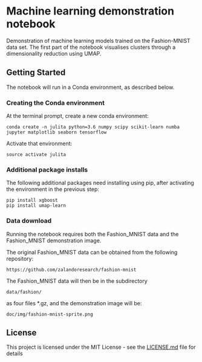 # Machine learning demonstration notebook

Demonstration of machine learning models trained on the Fashion-MNIST
data set.  The first part of the notebook visualises clusters through
a dimensionality reduction using UMAP. 

## Getting Started

The notebook will run in a Conda environment, as described below.

### Creating the Conda environment

At the terminal prompt, create a new conda environment:

```
conda create -n julita python=3.6 numpy scipy scikit-learn numba jupyter matplotlib seaborn tensorflow
```

Activate that environment:

```
source activate julita
```

### Additional package installs

The following additional packages need installing using pip, after
activating the environment in the previous step:

```
pip install xgboost
pip install umap-learn
```

### Data download 

Running the notebook requires both the Fashion\_MNIST data and the
Fashion\_MNIST demonstration image.

The original Fashion\_MNIST data can be obtained from the following repository: 

```
https://github.com/zalandoresearch/fashion-mnist
```

The Fashion_MNIST data will then be in the subdirectory
```
data/fashion/
```
as four files *.gz, and the demonstration image will be:
```
doc/img/fashion-mnist-sprite.png
```

## License

This project is licensed under the MIT License - see the [LICENSE.md](LICENSE.md) file for details
